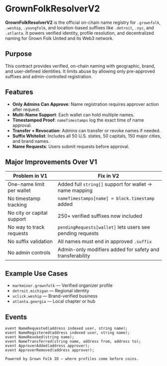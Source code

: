 # GrownFolkResolverV2

**GrownFolkResolverV2** is the official on-chain name registry for `.grownfolk`, `.weship`, `.youngfolk`, and location-based suffixes like `.detroit`, `.nyc`, and `.atlanta`. It powers verified identity, profile resolution, and decentralized naming for Grown Folk United and its Web3 network.

## Purpose

This contract provides verified, on-chain naming with geographic, brand, and user-defined identities. It limits abuse by allowing only pre-approved suffixes and admin-controlled registration.

## Features

- **Only Admins Can Approve**: Name registration requires approver action after request.
- **Multi-Name Support**: Each wallet can hold multiple names.
- **Timestamped Proof**: `nameTimestamps` log the exact time of name approval.
- **Transfer + Revocation**: Admins can transfer or revoke names if needed.
- **Suffix Whitelist**: Includes all 50 U.S. states, 50 capitals, 150 major cities, and brand names.
- **Name Requests**: Users submit requests before approval.

## Major Improvements Over V1

| Problem in V1                  | Fix in V2                                                  |
|-------------------------------|-------------------------------------------------------------|
| One-name limit per wallet     | Added full `string[]` support for wallet → name mapping     |
| No timestamp tracking         | `nameTimestamps[name] = block.timestamp` added              |
| No city or capital support    | 250+ verified suffixes now included                         |
| No way to track requests      | `pendingRequests[wallet]` lets users see pending requests   |
| No suffix validation          | All names must end in approved `.suffix`                    |
| No admin controls             | Admin-only modifiers added for safety and transferability   |

## Example Use Cases

- `markminer.grownfolk` — Verified organizer profile
- `detroit.michigan` — Regional identity
- `uclick.weship` — Brand-verified business
- `atlanta.georgia` — Local chapter or hub

## Events

```solidity
event NameRequested(address indexed user, string name);
event NameRegistered(address indexed user, string name);
event NameRevoked(string name);
event NameTransferred(string name, address from, address to);
event ApproverAdded(address approver);
event ApproverRemoved(address approver);

Powered by Grown Folk ID — where profiles come before coins.
